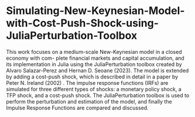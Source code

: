 # Simulating-New-Keynesian-Model-with-Cost-Push-Shock-using-JuliaPerturbation-Toolbox
This work focuses on a medium-scale New-Keynesian model in a closed economy with com-
plete financial markets and capital accumulation, and its implementation in Julia using the
JuliaPerturbation toolbox created by Alvaro Salazar-Perez and Hernan D. Seoane (2023).
The model is extended by adding a cost-push shock, which is described in detail in a paper
by Peter N. Ireland (2002) . The impulse response functions (IRFs) are simulated for three
different types of shocks: a monetary policy shock, a TFP shock, and a cost-push shock.
The JuliaPerturbation toolbox is used to perform the perturbation and estimation of the
model, and finally the Impulse Response Functions are compared and discussed.
